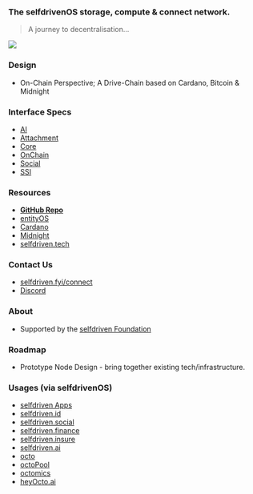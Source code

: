 
### The selfdrivenOS storage, compute &amp; connect network.

> A journey to decentralisation...

<a href="/docs/images/selfdriven-network-stack-dark.png" target="_blank" class="text-decoration-none">
    <img src="/docs/images/selfdriven-network-stack-dark.png" class="img-responsive rounded img-fluid">
</a>

### Design
- On-Chain Perspective; A Drive-Chain based on Cardano, Bitcoin & Midnight

### Interface Specs
- [AI](https://github.com/selfdriven-foundation/selfdriven-network/blob/main/interfaces/ai-interface-selfdriven-network.md)
- [Attachment](https://github.com/selfdriven-foundation/selfdriven-network/blob/main/interfaces/attachment-interface-selfdriven-network.md)
- [Core](https://github.com/selfdriven-foundation/selfdriven-network/blob/main/interfaces/core-interface-selfdriven-network.md)
- [OnChain](https://github.com/selfdriven-foundation/selfdriven-network/blob/main/interfaces/onchain-interface-selfdriven-network.md)
- [Social](https://github.com/selfdriven-foundation/selfdriven-network/blob/main/interfaces/social-interface-selfdriven-network.md)
- [SSI](https://github.com/selfdriven-foundation/selfdriven-network/blob/main/interfaces/ssi-interface-selfdriven-network.md)

### Resources
- **[GitHub Repo](https://github.com/selfdriven-foundation/selfdriven-network)**
- [entityOS](https://entityos.cloud)
- [Cardano](https://cardano.org)
- [Midnight](https://midnight.network)
- [selfdriven.tech](https://selfdriven.tech)

### Contact Us
- [selfdriven.fyi/connect](https://selfdriven.fyi/connect)
- [Discord](https://discord.gg/hGREt58wqW)

### About
- Supported by the [selfdriven Foundation](https://selfdriven.foundation)

### Roadmap
- Prototype Node Design - bring together existing tech/infrastructure.

### Usages (via selfdrivenOS)
- [selfdriven Apps](https://selfdriven.foundation/apps)
- [selfdriven.id](https://selfdriven.id)
- [selfdriven.social](https://selfdriven.social)
- [selfdriven.finance](https://selfdriven.finance)
- [selfdriven.insure](https://selfdriven.insure)
- [selfdriven.ai](https://selfdriven.ai)
- [octo](http://selfdriven.foundation/octo)
- [octoPool](https://github.com/selfdriven-foundation/octo/tree/main/octopool)
- [octomics](https://selfdriven.foundation/octomics)
- [heyOcto.ai](http://heyocto.ai)
